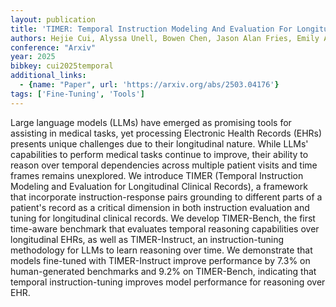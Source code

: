 ```yaml
---
layout: publication
title: 'TIMER: Temporal Instruction Modeling And Evaluation For Longitudinal Clinical Records'
authors: Hejie Cui, Alyssa Unell, Bowen Chen, Jason Alan Fries, Emily Alsentzer, Sanmi Koyejo, Nigam Shah
conference: "Arxiv"
year: 2025
bibkey: cui2025temporal
additional_links:
  - {name: "Paper", url: 'https://arxiv.org/abs/2503.04176'}
tags: ['Fine-Tuning', 'Tools']
---
```

Large language models (LLMs) have emerged as promising tools for assisting in
medical tasks, yet processing Electronic Health Records (EHRs) presents unique
challenges due to their longitudinal nature. While LLMs' capabilities to
perform medical tasks continue to improve, their ability to reason over
temporal dependencies across multiple patient visits and time frames remains
unexplored. We introduce TIMER (Temporal Instruction Modeling and Evaluation
for Longitudinal Clinical Records), a framework that incorporate
instruction-response pairs grounding to different parts of a patient's record
as a critical dimension in both instruction evaluation and tuning for
longitudinal clinical records. We develop TIMER-Bench, the first time-aware
benchmark that evaluates temporal reasoning capabilities over longitudinal
EHRs, as well as TIMER-Instruct, an instruction-tuning methodology for LLMs to
learn reasoning over time. We demonstrate that models fine-tuned with
TIMER-Instruct improve performance by 7.3% on human-generated benchmarks and
9.2% on TIMER-Bench, indicating that temporal instruction-tuning improves model
performance for reasoning over EHR.
